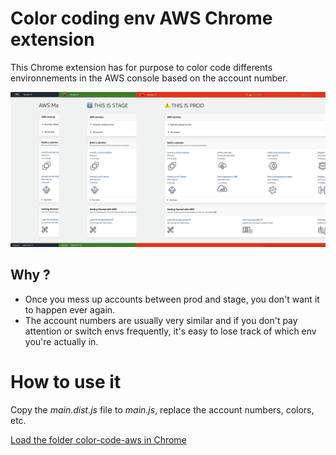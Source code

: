 # Color coding env AWS Chrome extension

This Chrome extension has for purpose to color code differents environnements in the AWS console based on the account number.

![accounts aws color coded](accounts.png)
## Why ? 

* Once you mess up accounts between prod and stage, you don't want it to happen ever again.
* The account numbers are usually very similar and if you don't pay attention or switch envs frequently, it's easy to lose track of which env you're actually in.

# How to use it

Copy the *main.dist.js* file to *main.js*, replace the account numbers, colors, etc.

[Load the folder color-code-aws in Chrome](https://developer.chrome.com/docs/extensions/mv3/getstarted/#manifest)

